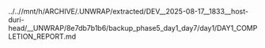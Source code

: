 ../..//mnt/h/ARCHIVE/.UNWRAP/extracted/DEV__2025-08-17__1833__host-duri-head/__UNWRAP/8e7db7b1b6/backup_phase5_day1_day7/day1/DAY1_COMPLETION_REPORT.md